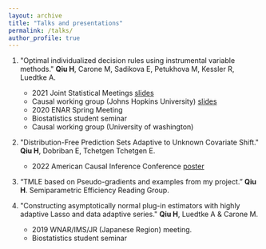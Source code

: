 ```yaml
---
layout: archive
title: "Talks and presentations"
permalink: /talks/
author_profile: true
---
```


1. "Optimal individualized decision rules using instrumental variable methods." **Qiu H**, Carone M, Sadikova E,
Petukhova M, Kessler R, Luedtke A.
    - 2021 Joint Statistical Meetings [slides](https://qiu-hongxiang-david.github.io/files/JSM2021.pdf)
    - Causal working group (Johns Hopkins University) [slides](https://qiu-hongxiang-david.github.io/files/IV-JHU-talk.pdf)
    - 2020 ENAR Spring Meeting
    - Biostatistics student seminar
    - Causal working group (University of washington)

2. "Distribution-Free Prediction Sets Adaptive to Unknown Covariate Shift." **Qiu H**, Dobriban E, Tchetgen Tchetgen E.
    - 2022 American Causal Inference Conference [poster](https://qiu-hongxiang-david.github.io/files/ACIC2022.pdf)

3. “TMLE based on Pseudo-gradients and examples from my project.” **Qiu H**. Semiparametric Efficiency Reading Group.

4. "Constructing asymptotically normal plug-in estimators with highly adaptive Lasso and data adaptive series."
**Qiu H**, Luedtke A & Carone M.
    - 2019 WNAR/IMS/JR (Japanese Region) meeting.
    - Biostatistics student seminar
